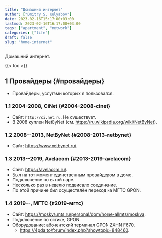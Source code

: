 ```yaml
---
title: "Домашний интернет"
author: ["Dmitry S. Kulyabov"]
date: 2023-02-16T15:17:00+03:00
lastmod: 2023-02-16T16:17:00+03:00
tags: ["apartment", "network"]
categories: ["life"]
draft: false
slug: "home-internet"
---
```


Домашний интернет.

<!--more-->

{{< toc >}}


## <span class="section-num">1</span> Провайдеры {#провайдеры}

-   Провайдеры, услугами которых я пользовался.


### <span class="section-num">1.1</span> 2004-2008, CiNet {#2004-2008-cinet}

-   Сайт: `http://ci.net.ru`. Не существует.
-   В 2008 куплен NetByNet (см. <https://ru.wikipedia.org/wiki/NetByNet>).


### <span class="section-num">1.2</span> 2008--2013, NetByNet {#2008-2013-netbynet}

-   Сайт: <https://www.netbynet.ru/>.


### <span class="section-num">1.3</span> 2013--2019, Avelacom {#2013-2019-avelacom}

-   Сайт: <https://avelacom.ru/>.
-   Был на тот момент единственным провайдером в доме.
-   Подключение по витой паре.
-   Несколько раз в неделю подвисало соединение.
-   По этой причине был осуществлён переход на МГТС GPON.


### <span class="section-num">1.4</span> 2019--, МГТС {#2019-мгтс}

-   Сайт: <https://moskva.mts.ru/personal/dom/home-allmts/moskva>.
-   Подключение по оптике, GPON.
-   Оборудование: абонентский терминал GPON ZXHN F670.
    -   <https://4pda.to/forum/index.php?showtopic=848460>.
